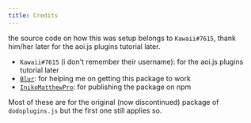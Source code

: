 ```yaml
---
title: Credits
---
```


the source code on how this was setup belongs to `Kawaii#7615`, thank him/her later for the aoi.js plugins tutorial later.
* `Kawaii#7615` (i don't remember their username): for the aoi.js plugins tutorial later
* [`Blur`](https://github.com/Bumblebee-3): for helping me on getting this package to work
* [`InikoMatthewPro`](https://github.com/InikoMatthewPro): for publishing the package on npm

Most of these are for the original (now discontinued) package of `dodoplugins.js` but the first one still applies so.
